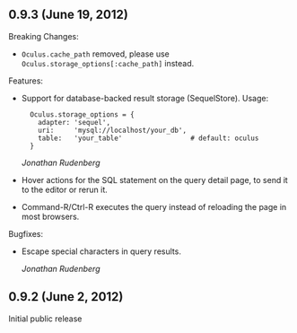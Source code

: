 ## 0.9.3 (June 19, 2012)

Breaking Changes:

* `Oculus.cache_path` removed, please use `Oculus.storage_options[:cache_path]`
  instead.

Features:

* Support for database-backed result storage (SequelStore). Usage:

        Oculus.storage_options = {
          adapter: 'sequel',
          uri:     'mysql://localhost/your_db',
          table:   'your_table'                 # default: oculus
        }

  *Jonathan Rudenberg*

* Hover actions for the SQL statement on the query detail page, to send it to
  the editor or rerun it.

* Command-R/Ctrl-R executes the query instead of reloading the page in most
  browsers.

Bugfixes:

* Escape special characters in query results.

  *Jonathan Rudenberg*

## 0.9.2 (June 2, 2012)

Initial public release
